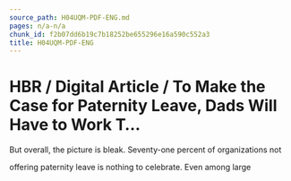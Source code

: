 ```yaml
---
source_path: H04UQM-PDF-ENG.md
pages: n/a-n/a
chunk_id: f2b07dd6b19c7b18252be655296e16a590c552a3
title: H04UQM-PDF-ENG
---
```

# HBR / Digital Article / To Make the Case for Paternity Leave, Dads Will Have to Work T…

But overall, the picture is bleak. Seventy-one percent of organizations not

offering paternity leave is nothing to celebrate. Even among large
